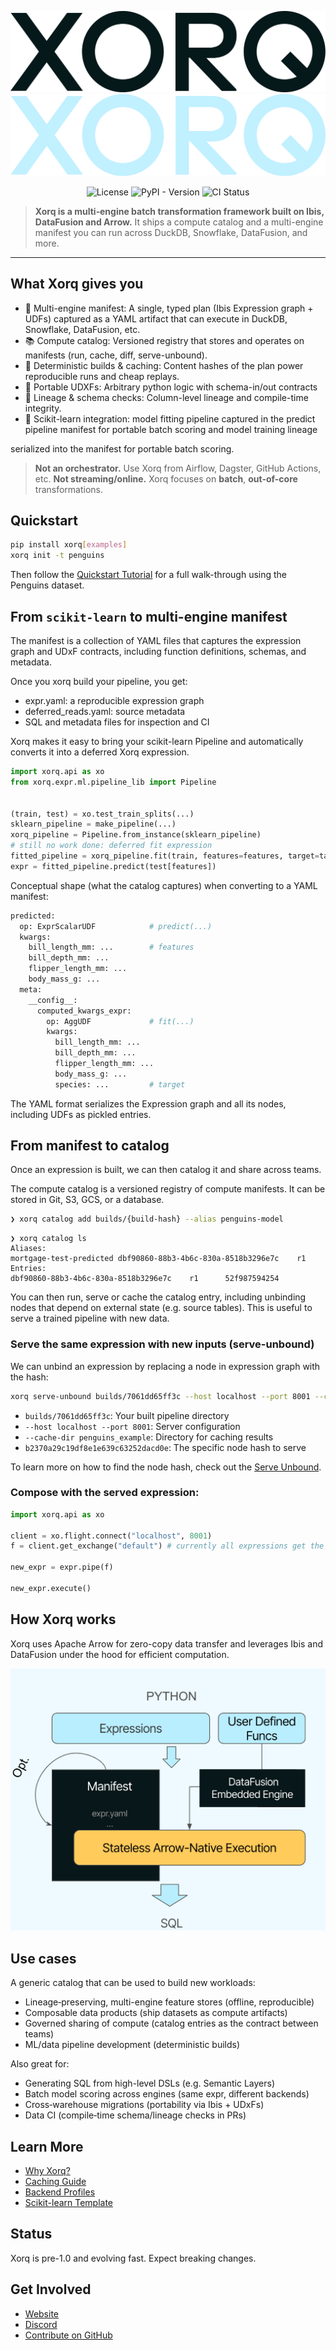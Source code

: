 <div align="center">

![Xorq Logo](docs/images/Xorq_WordMark_RGB_Midnight.png#gh-light-mode-only)
![Xorq Logo](docs/images/Xorq_WordMark_RGB_BlueSky.png#gh-dark-mode-only)

![License](https://img.shields.io/github/license/xorq-labs/xorq)
![PyPI - Version](https://img.shields.io/pypi/v/xorq)
![CI Status](https://img.shields.io/github/actions/workflow/status/xorq-labs/xorq/ci-test.yml)

</div>

> **Xorq is a multi‑engine batch transformation framework built on Ibis,
> DataFusion and Arrow.**
> It ships a compute catalog and a multi-engine manifest you can run
> across DuckDB, Snowflake, DataFusion, and more.

---

## What Xorq gives you

- 🧭 Multi-engine manifest: A single, typed plan (Ibis Expression graph + UDFs)
captured as a YAML artifact that can execute in DuckDB, Snowflake, DataFusion, etc.
- 📚 Compute catalog: Versioned registry that stores and operates on manifests
(run, cache, diff, serve-unbound).
- 🔁 Deterministic builds & caching: Content hashes of the plan power
reproducible runs and cheap replays.
- 🧩 Portable UDXFs: Arbitrary python logic with schema-in/out contracts
- 🔬 Lineage & schema checks: Column-level lineage and compile-time integrity.
- 🤖 Scikit-learn integration: model fitting pipeline captured in the predict
pipeline manifest for portable batch scoring and model training lineage

serialized into the manifest for portable batch scoring.

> **Not an orchestrator.** Use Xorq from Airflow, Dagster, GitHub Actions, etc.
> **Not streaming/online.** Xorq focuses on **batch**, **out-of-core** transformations.


## Quickstart

```bash
pip install xorq[examples]
xorq init -t penguins
```

Then follow the [Quickstart
Tutorial](https://docs.xorq.dev/tutorials/getting_started/quickstart) for a
full walk-through using the Penguins dataset.

## From `scikit-learn` to multi-engine manifest

The manifest is a collection of YAML files that captures the expression graph and
UDxF contracts, including function definitions, schemas, and metadata.

Once you xorq build your pipeline, you get:

- expr.yaml: a reproducible expression graph
- deferred_reads.yaml: source metadata
- SQL and metadata files for inspection and CI

Xorq makes it easy to bring your scikit-learn Pipeline and automatically
converts it into a deferred Xorq expression.

```python
import xorq.api as xo
from xorq.expr.ml.pipeline_lib import Pipeline


(train, test) = xo.test_train_splits(...)
sklearn_pipeline = make_pipeline(...)
xorq_pipeline = Pipeline.from_instance(sklearn_pipeline)
# still no work done: deferred fit expression
fitted_pipeline = xorq_pipeline.fit(train, features=features, target=target)
expr = fitted_pipeline.predict(test[features])
```

Conceptual shape (what the catalog captures) when converting to a YAML manifest:

```bash
predicted:
  op: ExprScalarUDF            # predict(...)
  kwargs:
    bill_length_mm: ...        # features
    bill_depth_mm: ...
    flipper_length_mm: ...
    body_mass_g: ...
  meta:
    __config__:
      computed_kwargs_expr:
        op: AggUDF             # fit(...)
        kwargs:
          bill_length_mm: ...
          bill_depth_mm: ...
          flipper_length_mm: ...
          body_mass_g: ...
          species: ...         # target
```
The YAML format serializes the Expression graph and all its nodes, including
UDFs as pickled entries.

## From manifest to catalog

Once an expression is built, we can then catalog it and share across teams.

The compute catalog is a versioned registry of compute manifests. It can be
stored in Git, S3, GCS, or a database.

```bash
❯ xorq catalog add builds/{build-hash} --alias penguins-model
```

```
❯ xorq catalog ls
Aliases:
mortgage-test-predicted dbf90860-88b3-4b6c-830a-8518b3296e7c    r1
Entries:
dbf90860-88b3-4b6c-830a-8518b3296e7c    r1      52f987594254
```

You can then run, serve or cache the catalog entry, including unbinding nodes
that depend on external state (e.g. source tables). This is useful to serve a
trained pipeline with new data.

### Serve the same expression with new inputs (serve-unbound)

We can unbind an expression by replacing a node in expression graph with the hash:

```bash
xorq serve-unbound builds/7061dd65ff3c --host localhost --port 8001 --cache-dir penguins_example b2370a29c19df8e1e639c63252dacd0e
```
- `builds/7061dd65ff3c`: Your built pipeline directory
- `--host localhost --port 8001`: Server configuration
- `--cache-dir penguins_example`: Directory for caching results
- `b2370a29c19df8e1e639c63252dacd0e`: The specific node hash to serve

To learn more on how to find the node hash, check out the [Serve Unbound](https://docs.xorq.dev/tutorials/getting_started/quickstart#finding-the-node-hash).

### Compose with the served expression:

```python
import xorq.api as xo

client = xo.flight.connect("localhost", 8001)
f = client.get_exchange("default") # currently all expressions get the default name

new_expr = expr.pipe(f)

new_expr.execute()
```

## How Xorq works

Xorq uses Apache Arrow for zero-copy data transfer and leverages Ibis and
DataFusion under the hood for efficient computation.

![Xorq Architecture](docs/images/how-xorq-works-2.png)

## Use cases

A generic catalog that can be used to build new workloads:

- Lineage‑preserving, multi-engine feature stores (offline, reproducible)
- Composable data products (ship datasets as compute artifacts)
- Governed sharing of compute (catalog entries as the contract between teams)
- ML/data pipeline development (deterministic builds)


Also great for:

- Generating SQL from high-level DSLs (e.g. Semantic Layers)
- Batch model scoring across engines (same expr, different backends)
- Cross‑warehouse migrations (portability via Ibis + UDxFs)
- Data CI (compile‑time schema/lineage checks in PRs)


## Learn More

* [Why Xorq?](https://docs.xorq.dev/#why-xorq)
* [Caching Guide](https://docs.xorq.dev/core_concepts/caching)
* [Backend Profiles](https://docs.xorq.dev/api_reference/backend_configuration/profiles_api)
* [Scikit-learn Template](https://github.com/xorq-labs/xorq-template-sklearn)

## Status

Xorq is pre-1.0 and evolving fast. Expect breaking changes.

## Get Involved

* [Website](https://www.xorq.dev)
* [Discord](https://discord.gg/8Kma9DhcJG)
* [Contribute on GitHub](https://github.com/xorq-labs/xorq)

